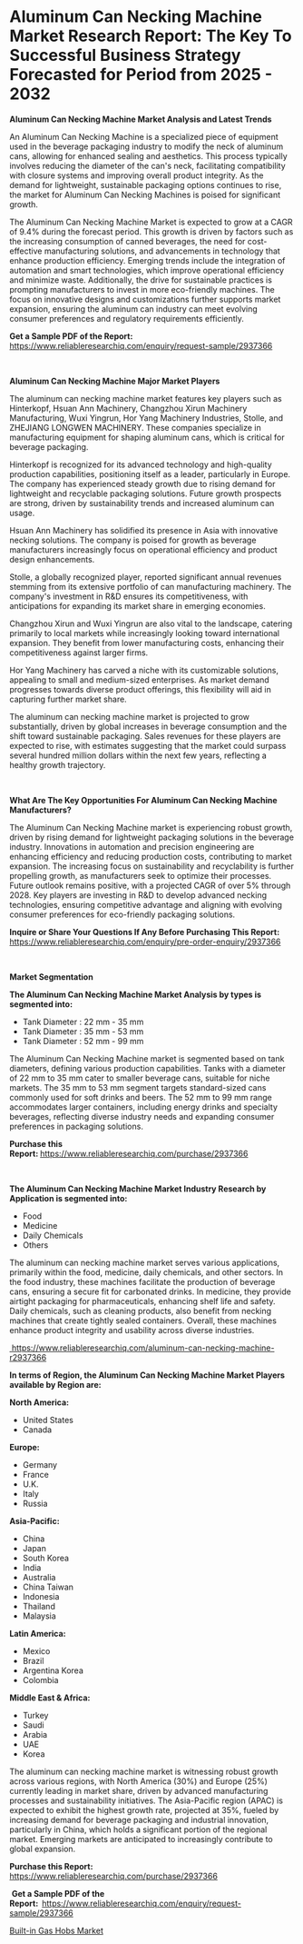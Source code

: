 <p><h1>Aluminum Can Necking Machine Market Research Report: The Key To Successful Business Strategy Forecasted for Period from 2025 - 2032</h1></p><p><strong>Aluminum Can Necking Machine Market Analysis and Latest Trends</strong></p>
<p><p>An Aluminum Can Necking Machine is a specialized piece of equipment used in the beverage packaging industry to modify the neck of aluminum cans, allowing for enhanced sealing and aesthetics. This process typically involves reducing the diameter of the can's neck, facilitating compatibility with closure systems and improving overall product integrity. As the demand for lightweight, sustainable packaging options continues to rise, the market for Aluminum Can Necking Machines is poised for significant growth.</p><p>The Aluminum Can Necking Machine Market is expected to grow at a CAGR of 9.4% during the forecast period. This growth is driven by factors such as the increasing consumption of canned beverages, the need for cost-effective manufacturing solutions, and advancements in technology that enhance production efficiency. Emerging trends include the integration of automation and smart technologies, which improve operational efficiency and minimize waste. Additionally, the drive for sustainable practices is prompting manufacturers to invest in more eco-friendly machines. The focus on innovative designs and customizations further supports market expansion, ensuring the aluminum can industry can meet evolving consumer preferences and regulatory requirements efficiently.</p></p>
<p><strong>Get a Sample PDF of the Report:&nbsp;</strong> <a href="https://www.reliableresearchiq.com/enquiry/request-sample/2937366?utm_campaign=2291&utm_medium=2&utm_source=Github&utm_content=ia&utm_term=14032025&utm_id=aluminum-can-necking-machine">https://www.reliableresearchiq.com/enquiry/request-sample/2937366</a></p>
<p>&nbsp;</p>
<p><strong>Aluminum Can Necking Machine Major Market Players</strong></p>
<p><p>The aluminum can necking machine market features key players such as Hinterkopf, Hsuan Ann Machinery, Changzhou Xirun Machinery Manufacturing, Wuxi Yingrun, Hor Yang Machinery Industries, Stolle, and ZHEJIANG LONGWEN MACHINERY. These companies specialize in manufacturing equipment for shaping aluminum cans, which is critical for beverage packaging.</p><p>Hinterkopf is recognized for its advanced technology and high-quality production capabilities, positioning itself as a leader, particularly in Europe. The company has experienced steady growth due to rising demand for lightweight and recyclable packaging solutions. Future growth prospects are strong, driven by sustainability trends and increased aluminum can usage.</p><p>Hsuan Ann Machinery has solidified its presence in Asia with innovative necking solutions. The company is poised for growth as beverage manufacturers increasingly focus on operational efficiency and product design enhancements.</p><p>Stolle, a globally recognized player, reported significant annual revenues stemming from its extensive portfolio of can manufacturing machinery. The company's investment in R&D ensures its competitiveness, with anticipations for expanding its market share in emerging economies.</p><p>Changzhou Xirun and Wuxi Yingrun are also vital to the landscape, catering primarily to local markets while increasingly looking toward international expansion. They benefit from lower manufacturing costs, enhancing their competitiveness against larger firms.</p><p>Hor Yang Machinery has carved a niche with its customizable solutions, appealing to small and medium-sized enterprises. As market demand progresses towards diverse product offerings, this flexibility will aid in capturing further market share.</p><p>The aluminum can necking machine market is projected to grow substantially, driven by global increases in beverage consumption and the shift toward sustainable packaging. Sales revenues for these players are expected to rise, with estimates suggesting that the market could surpass several hundred million dollars within the next few years, reflecting a healthy growth trajectory.</p></p>
<p>&nbsp;</p>
<p><strong>What Are The Key Opportunities For Aluminum Can Necking Machine Manufacturers?</strong></p>
<p><p>The Aluminum Can Necking Machine market is experiencing robust growth, driven by rising demand for lightweight packaging solutions in the beverage industry. Innovations in automation and precision engineering are enhancing efficiency and reducing production costs, contributing to market expansion. The increasing focus on sustainability and recyclability is further propelling growth, as manufacturers seek to optimize their processes. Future outlook remains positive, with a projected CAGR of over 5% through 2028. Key players are investing in R&D to develop advanced necking technologies, ensuring competitive advantage and aligning with evolving consumer preferences for eco-friendly packaging solutions.</p></p>
<p><strong>Inquire or Share Your Questions If Any Before Purchasing This Report:</strong> <a href="https://www.reliableresearchiq.com/enquiry/pre-order-enquiry/2937366?utm_campaign=2291&utm_medium=2&utm_source=Github&utm_content=ia&utm_term=14032025&utm_id=aluminum-can-necking-machine">https://www.reliableresearchiq.com/enquiry/pre-order-enquiry/2937366</a></p>
<p>&nbsp;</p>
<p><strong>Market Segmentation</strong></p>
<p><strong>The Aluminum Can Necking Machine Market Analysis by types is segmented into:</strong></p>
<p><ul><li>Tank Diameter : 22 mm - 35 mm</li><li>Tank Diameter : 35 mm - 53 mm</li><li>Tank Diameter : 52 mm - 99 mm</li></ul></p>
<p><p>The Aluminum Can Necking Machine market is segmented based on tank diameters, defining various production capabilities. Tanks with a diameter of 22 mm to 35 mm cater to smaller beverage cans, suitable for niche markets. The 35 mm to 53 mm segment targets standard-sized cans commonly used for soft drinks and beers. The 52 mm to 99 mm range accommodates larger containers, including energy drinks and specialty beverages, reflecting diverse industry needs and expanding consumer preferences in packaging solutions.</p></p>
<p><strong>Purchase this Report:&nbsp;</strong><a href="https://www.reliableresearchiq.com/purchase/2937366?utm_campaign=2291&utm_medium=2&utm_source=Github&utm_content=ia&utm_term=14032025&utm_id=aluminum-can-necking-machine">https://www.reliableresearchiq.com/purchase/2937366</a></p>
<p>&nbsp;</p>
<p><strong>The Aluminum Can Necking Machine Market Industry Research by Application is segmented into:</strong></p>
<p><ul><li>Food</li><li>Medicine</li><li>Daily Chemicals</li><li>Others</li></ul></p>
<p><p>The aluminum can necking machine market serves various applications, primarily within the food, medicine, daily chemicals, and other sectors. In the food industry, these machines facilitate the production of beverage cans, ensuring a secure fit for carbonated drinks. In medicine, they provide airtight packaging for pharmaceuticals, enhancing shelf life and safety. Daily chemicals, such as cleaning products, also benefit from necking machines that create tightly sealed containers. Overall, these machines enhance product integrity and usability across diverse industries.</p></p>
<p><a href="https://www.reliableresearchiq.com/aluminum-can-necking-machine-r2937366?utm_campaign=2291&utm_medium=2&utm_source=Github&utm_content=ia&utm_term=14032025&utm_id=aluminum-can-necking-machine">&nbsp;https://www.reliableresearchiq.com/aluminum-can-necking-machine-r2937366</a></p>
<p><strong>In terms of Region, the Aluminum Can Necking Machine Market Players available by Region are:</strong></p>
<p>
    <p> <strong> North America: </strong>
        <ul>
            <li>United States</li>
            <li>Canada</li>
        </ul>
        </p> 
    <p> <strong> Europe: </strong>
        <ul>
            <li>Germany</li>
            <li>France</li>
            <li>U.K.</li>
            <li>Italy</li>
            <li>Russia</li>
        </ul>
        </p> 
    <p> <strong> Asia-Pacific: </strong>
        <ul>
            <li>China</li>
            <li>Japan</li>
            <li>South Korea</li>
            <li>India</li>
            <li>Australia</li>
            <li>China Taiwan</li>
            <li>Indonesia</li>
            <li>Thailand</li>
            <li>Malaysia</li>
        </ul>
        </p> 
    <p> <strong> Latin America: </strong>
        <ul>
            <li>Mexico</li>
            <li>Brazil</li>
            <li>Argentina Korea</li>
            <li>Colombia</li>
        </ul>
        </p> 
    <p> <strong> Middle East & Africa: </strong>
        <ul>
            <li>Turkey</li>
            <li>Saudi</li>
            <li>Arabia</li>
            <li>UAE</li>
            <li>Korea</li>
        </ul>
    </p>
    </p>
<p><p>The aluminum can necking machine market is witnessing robust growth across various regions, with North America (30%) and Europe (25%) currently leading in market share, driven by advanced manufacturing processes and sustainability initiatives. The Asia-Pacific region (APAC) is expected to exhibit the highest growth rate, projected at 35%, fueled by increasing demand for beverage packaging and industrial innovation, particularly in China, which holds a significant portion of the regional market. Emerging markets are anticipated to increasingly contribute to global expansion.</p></p>
<p><strong>Purchase this Report: </strong><a href="https://www.reliableresearchiq.com/purchase/2937366?utm_campaign=2291&utm_medium=2&utm_source=Github&utm_content=ia&utm_term=14032025&utm_id=aluminum-can-necking-machine">https://www.reliableresearchiq.com/purchase/2937366</a></p>
<p>&nbsp;<strong>Get a Sample PDF of the Report:&nbsp;&nbsp;</strong><a href="https://www.reliableresearchiq.com/enquiry/request-sample/2937366?utm_campaign=2291&utm_medium=2&utm_source=Github&utm_content=ia&utm_term=14032025&utm_id=aluminum-can-necking-machine">https://www.reliableresearchiq.com/enquiry/request-sample/2937366</a></p>
<p><strong></strong></p>
<p><p><a href="https://github.com/LilianFaulkner65/Market-Research-Report-List-2/blob/main/built-in-gas-hobs-market.md?utm_campaign=2291&utm_medium=2&utm_source=Github&utm_content=ia&utm_term=14032025&utm_id=aluminum-can-necking-machine">Built-in Gas Hobs Market</a></p></p>